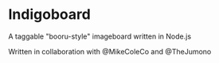 # Indigoboard
A taggable "booru-style" imageboard written in Node.js

Written in collaboration with @MikeColeCo and @TheJumono
